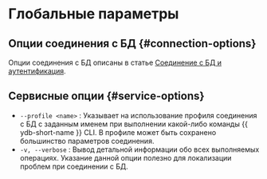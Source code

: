 # Глобальные параметры

## Опции соединения с БД {#connection-options}

Опции соединения с БД описаны в статье [Соединение с БД и аутентификация](../../connect.md#command-line-pars).

## Сервисные опции {#service-options}

- `--profile <name>` : Указывает на использование профиля соединения с БД с заданным именем при выполнении какой-либо команды {{ ydb-short-name }} CLI. В профиле может быть сохранено большинство параметров соединения.
- `-v, --verbose` : Вывод детальной информации обо всех выполняемых операциях. Указание данной опции полезно для локализации проблем при соединении с БД.
